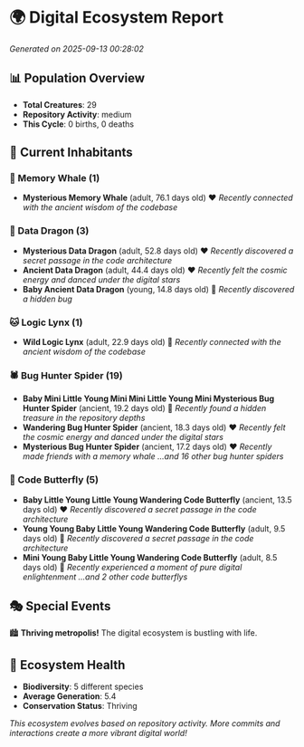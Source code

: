 # 🌍 Digital Ecosystem Report
*Generated on 2025-09-13 00:28:02*

## 📊 Population Overview
- **Total Creatures**: 29
- **Repository Activity**: medium
- **This Cycle**: 0 births, 0 deaths

## 👥 Current Inhabitants

### 🐋 Memory Whale (1)
- **Mysterious Memory Whale** (adult, 76.1 days old) ❤️
  *Recently connected with the ancient wisdom of the codebase*

### 🐉 Data Dragon (3)
- **Mysterious Data Dragon** (adult, 52.8 days old) ❤️
  *Recently discovered a secret passage in the code architecture*
- **Ancient Data Dragon** (adult, 44.4 days old) ❤️
  *Recently felt the cosmic energy and danced under the digital stars*
- **Baby Ancient Data Dragon** (young, 14.8 days old) 💚
  *Recently discovered a hidden bug*

### 🐱 Logic Lynx (1)
- **Wild Logic Lynx** (adult, 22.9 days old) 💛
  *Recently connected with the ancient wisdom of the codebase*

### 🕷️ Bug Hunter Spider (19)
- **Baby Mini Little Young Mini Mini Little Young Mini Mysterious Bug Hunter Spider** (ancient, 19.2 days old) 💛
  *Recently found a hidden treasure in the repository depths*
- **Wandering Bug Hunter Spider** (ancient, 18.3 days old) ❤️
  *Recently felt the cosmic energy and danced under the digital stars*
- **Mysterious Bug Hunter Spider** (ancient, 17.2 days old) ❤️
  *Recently made friends with a memory whale*
  *...and 16 other bug hunter spiders*

### 🦋 Code Butterfly (5)
- **Baby Little Young Little Young Wandering Code Butterfly** (ancient, 13.5 days old) ❤️
  *Recently discovered a secret passage in the code architecture*
- **Young Young Baby Little Young Wandering Code Butterfly** (adult, 9.5 days old) 💛
  *Recently discovered a secret passage in the code architecture*
- **Mini Young Baby Little Young Wandering Code Butterfly** (adult, 8.5 days old) 💚
  *Recently experienced a moment of pure digital enlightenment*
  *...and 2 other code butterflys*

## 🎭 Special Events

🏙️ **Thriving metropolis!** The digital ecosystem is bustling with life.

## 🔬 Ecosystem Health
- **Biodiversity**: 5 different species
- **Average Generation**: 5.4
- **Conservation Status**: Thriving

*This ecosystem evolves based on repository activity. More commits and interactions create a more vibrant digital world!*